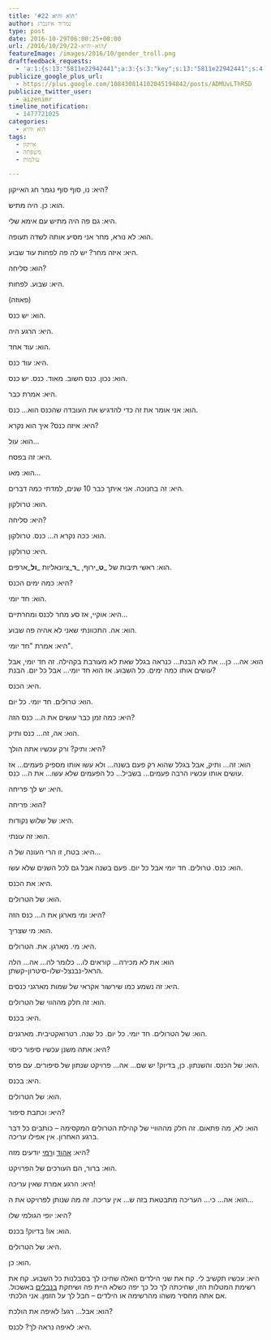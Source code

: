 ```yaml
---
title: 'הוא והיא #22'
author: נמרוד איזנברג
type: post
date: 2016-10-29T06:00:25+00:00
url: /2016/10/29/הוא-והיא-22/
featureImage: /images/2016/10/gender_troll.png
draftfeedback_requests:
  - 'a:1:{s:13:"5811e22942441";a:3:{s:3:"key";s:13:"5811e22942441";s:4:"time";s:10:"1477567017";s:7:"user_id";s:8:"91501967";}}'
publicize_google_plus_url:
  - https://plus.google.com/108430814102045194842/posts/ADMUvLThR5D
publicize_twitter_user:
  - aizenimr
timeline_notification:
  - 1477721025
categories:
  - הוא והיא
tags:
  - אייקון
  - משפחה
  - עולמות

---
```

היא: נו, סוף סוף נגמר חג האייקון?

הוא: כן. היה מתיש.

היא: גם פה היה מתיש עם אימא שלי.

הוא: לא נורא, מחר אני מסיע אותה לשדה תעופה.

היא: איזה מחר? יש לה פה לפחות עוד שבוע.

הוא: סליחה?

היא: שבוע. לפחות.

(פאוזה)

הוא: יש כנס.

היא: הרגע היה.

הוא: עוד אחד.

היא: עוד כנס.

הוא: נכון. כנס חשוב. מאוד. כנס. יש כנס.

היא: אמרת כבר.

הוא: אני אומר את זה כדי להדגיש את העובדה שהכנס הוא&#8230; כנס.

היא: איזה כנס? איך הוא נקרא?

הוא: עול&#8230;

היא: זה בפסח.

הוא: מאו&#8230;

היא: זה בחנוכה. אני איתך כבר 10 שנים, למדתי כמה דברים.

הוא: טרולקון.

היא: סליחה?

הוא: ככה נקרא ה&#8230; כנס. טרולקון.

היא: טרולקון.

הוא: ראשי תיבות של _**ט**_ירוף, _**ר**_ציונאליות _**ול**_ארפים.

היא: כמה ימים הכנס?

הוא: חד יומי.

היא: אוקיי, אז סע מחר לכנס ומחרתיים&#8230;

הוא: אה. התכוונתי שאני לא אהיה פה שבוע.

היא: אמרת "חד יומי".

הוא: אה&#8230; כן&#8230; את לא הבנת&#8230; כנראה בגלל שאת לא מעורבת בקהילה. זה חד יומי, אבל עושים אותו כמה ימים. כל השבוע. אז הוא חד יומי&#8230; אבל כל יום. הבנת?

היא: הכנס.

הוא: טרולים. חד יומי. כל יום.

היא: כמה זמן כבר עושים את ה&#8230; כנס הזה?

הוא: אה, זה&#8230; כנס ותיק.

היא: ותיק? ורק עכשיו אתה הולך?

הוא: זה&#8230; ותיק, אבל בגלל שהוא רק פעם בשנה&#8230; ולא עשו אותו מספיק פעמים&#8230; אז עושים אותו עכשיו הרבה פעמים&#8230; בשביל&#8230; כל הפעמים שלא עשו&#8230; את ה&#8230; כנס.

היא: יש לך פריחה.

הוא: פריחה?

היא: של שלוש נקודות.

הוא: זה עונתי.

היא: בטח, זו הרי העונה של ה&#8230;

הוא: כנס. טרולים. חד יומי אבל כל יום. פעם בשנה אבל גם לכל השנים שלא עשו.

היא: את הכנס.

הוא: של הטרולים.

היא: ומי מארגן את ה&#8230; כנס הזה?

הוא: מי שצריך.

היא: מי. מארגן. את. הטרולים.

הוא: את לא מכירה&#8230; קוראים לו&#8230; כלומר לה&#8230; אה&#8230; הלה הראל-נבנצל-שלו-סיטרון-קשתן.

היא: זה נשמע כמו שירשור אקראי של שמות מארגני כנסים.

הוא: זה חלק מההווי של הטרולים.

היא: בכנס.

הוא: של הטרולים. חד יומי. כל יום. כל שנה. רטרואקטיבית. מארגנים.

היא: אתה משנן עכשיו סיפור כיסוי?

הוא: של הכנס. והשנתון. כן, בדיוק! יש שם&#8230; אה&#8230; פרויקט שנתון של סיפורים. עם פרס.

היא: בכנס.

הוא: של הטרולים.

היא: וכתבת סיפור?

הוא: לא, מה פתאום. זה חלק מההוויי של קהילת הטרולים המקסימה &#8211; כותבים כל דבר ברגע האחרון. אין אפילו עריכה.

היא: [אהוד][1] ו[רמי][2] יודעים מזה?

הוא: ברור, הם העורכים של הפרויקט.

היא: הרגע אמרת שאין עריכה!

הוא: אה&#8230; כי&#8230; העריכה מתבטאת בזה ש&#8230; אין עריכה. זה מה שנותן לפרויקט את ה&#8230;

היא: יופי הגולמי שלו?

הוא: או! בדיוק! בכנס.

היא: של הטרולים.

הוא: כן.

היא: עכשיו תקשיב לי. קח את שני הילדים האלה שחיכו לך בסבלנות כל השבוע. קח את רשימת המטלות הזו, שחיכתה לך כל כך יפה כשלא היית פה ושיחקת [בנבלים][3] באשכול. אם אתה מחסיר משהו מהרשימה או הילדים &#8211; חבל לך על הזמן. אני הלכתי.

הוא: אבל&#8230; רגע! לאיפה את הולכת?

היא: לאיפה נראה לך? לכנס.

 [1]: https://my2centssf.blogspot.com/
 [2]: http://www.blipanika.co.il/
 [3]: /2016/09/18/%d7%a6%d7%a2%d7%a8-%d7%92%d7%99%d7%93%d7%95%d7%9c-%d7%94%d7%a8%d7%a6%d7%90%d7%95%d7%aa/